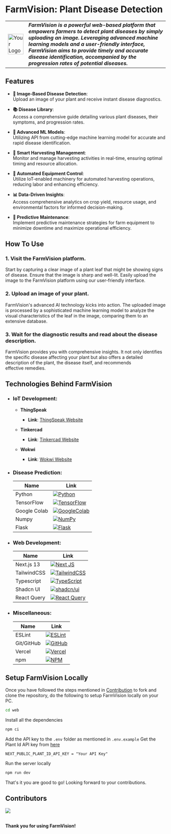 # FarmVision: Plant Disease Detection

<table>
<tr>
<td>
<img src="https://github.com/rahulkarda/hackhive_nextgencoders/blob/master/logo.png?raw=true" alt="Your Logo" width="auto" height="100%">
</td>
<td>
<b><i>FarmVision is a powerful web-based platform that empowers farmers to detect plant diseases by simply uploading an image. Leveraging advanced machine learning models and a user-friendly interface, FarmVision aims to provide timely and accurate disease identification, accompanied by the progression rates of potential diseases.</b>
</td>
</tr>
</table>

## Features
- **📸 Image-Based Disease Detection**:   
  Upload an image of your plant and receive instant disease diagnostics.
  
- **📚 Disease Library**:   
  Access a comprehensive guide detailing various plant diseases, their symptoms, and progression rates.

- **🤖 Advanced ML Models**:   
  Utilizing API from cutting-edge machine learning model for accurate and rapid disease identification.

- **🌾 Smart Harvesting Management**:   
  Monitor and manage harvesting activities in real-time, ensuring optimal timing and resource allocation.

- **🚜 Automated Equipment Control**:   
  Utilize IoT-enabled machinery for automated harvesting operations, reducing labor and enhancing efficiency.

- **📊 Data-Driven Insights**:   
  Access comprehensive analytics on crop yield, resource usage, and environmental factors for informed decision-making.

- **🔧 Predictive Maintenance**:   
  Implement predictive maintenance strategies for farm equipment to minimize downtime and maximize operational efficiency.


## How To Use
### 1. Visit the FarmVision platform.  
Start by capturing a clear image of a plant leaf that might be showing signs of disease. Ensure that the image is sharp and well-lit. Easily upload the image to the FarmVision platform using our user-friendly interface.
### 2. Upload an image of your plant.  
FarmVision's advanced AI technology kicks into action. The uploaded image is processed by a sophisticated machine learning model to analyze the visual characteristics of the leaf in the image, comparing them to an extensive database.
### 3. Wait for the diagnostic results and read about the disease description.
FarmVision provides you with comprehensive insights. It not only identifies the specific disease affecting your plant but also offers a detailed description of the plant, the disease itself, and recommends effective remedies.

## Technologies Behind FarmVision
- ### IoT Development:   
  - **ThingSpeak**
    - **Link**: [ThingSpeak Website](https://thingspeak.com/)
  
  - **Tinkercad**
    - **Link**: [Tinkercad Website](https://www.tinkercad.com/)

  - **Wokwi**
    - **Link**: [Wokwi Website](https://wokwi.com/)

- ### Disease Prediction:   
  | Name        |    Link                                                    |
  |-------------|--------------------------------------------------------|
  |Python       |[![Python](https://img.shields.io/badge/python-3670A0?style=for-the-badge&logo=python&logoColor=ffdd54)](https://python.org)|
  |TensorFlow   |[![TensorFlow](https://img.shields.io/badge/TensorFlow-%23FF6F00.svg?style=for-the-badge&logo=TensorFlow&logoColor=white)](https://www.tensorflow.org)|  
  |Google Colab |[![GoogleColab](https://img.shields.io/badge/GoogleColab-%23FF6F00.svg?style=for-the-badge&logo=GoogleColab&logoColor=white)](https://colab.research.google.com)|
  |Numpy        |[![NumPy](https://img.shields.io/badge/numpy-%23013243.svg?style=for-the-badge&logo=numpy&logoColor=white)](https://numpy.org)|
  |Flask       |[![Flask](https://img.shields.io/badge/flask-%23000.svg?style=for-the-badge&logo=flask&logoColor=white)](https://flask.palletsprojects.com/en/2.3.x)|
  
- ### Web Development:  
  | Name        |     Link                                                   |
  |-------------|--------------------------------------------------------|
  |Next.js 13       |[![Next JS](https://img.shields.io/badge/Next-black?style=for-the-badge&logo=next.js&logoColor=white)](https://nextjs.org/docs)|
  |TailwindCSS   |[![TailwindCSS](https://img.shields.io/badge/tailwindcss-%2338B2AC.svg?style=for-the-badge&logo=tailwind-css&logoColor=white)](https://tailwindcss.com)|  
  |Typescript |[![TypeScript](https://img.shields.io/badge/typescript-%23007ACC.svg?style=for-the-badge&logo=typescript&logoColor=white)](https://www.typescriptlang.org)|
  |Shadcn UI        |[![shadcn/ui](https://lucide.dev/library-logos/shadcn-ui-dark.svg)](https://ui.shadcn.com/)|
  |React Query        |[![React Query](https://img.shields.io/badge/-React%20Query-FF4154?style=for-the-badge&logo=react%20query&logoColor=white)](https://tanstack.com/query/v3/)|

- ### Miscellaneous:   
  | Name        |  Link                                                      |
  |-------------|--------------------------------------------------------|
  |ESLint       |[![ESLint](https://img.shields.io/badge/ESLint-4B3263?style=for-the-badge&logo=eslint&logoColor=white)](https://eslint.org)|
  |Git/GitHub   |[![GitHub](https://img.shields.io/badge/github-%23121011.svg?style=for-the-badge&logo=github&logoColor=white)](https://github.com)|  
  |Vercel |[![Vercel](https://img.shields.io/badge/vercel-%23000000.svg?style=for-the-badge&logo=vercel&logoColor=white)](https://vercel.com)|
  |npm        |[![NPM](https://img.shields.io/badge/NPM-%23CB3837.svg?style=for-the-badge&logo=npm&logoColor=white)](https://www.npmjs.com)|


## Setup FarmVision Locally
Once you have followed the steps mentioned in [Contribution](https://github.com/rahulkarda/nextgencoders_hackhive/blob/master/Contributing.md) to fork and clone the repository, do the following to setup FarmVision locally on your PC.
```bash
cd web
```
Install all the dependencies
```bash
npm ci
```
Add the API key to the `.env` folder as mentioned in `.env.example`
Get the Plant Id API key from [here](https://web.plant.id/plant-identification-api/)
```
NEXT_PUBLIC_PLANT_ID_API_KEY = "Your API Key"
```

Run the server locally
```bash
npm run dev
```
That's it you are good to go! Looking forward to your contributions.

## Contributors
<a href="https://github.com/CODER-Rxj11/hackhive_nextgencoders/graphs/contributors">
  <img src="https://contrib.rocks/image?repo=CODER-Rxj11/hackhive_nextgencoders" />
</a>
<br />
<br />

**Thank you for using FarmVision!**
